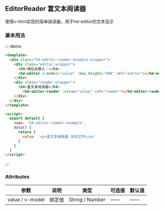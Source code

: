 ## EditorReader 富文本阅读器

使用v-html实现的简单阅读器，用于hd-editor的文本显示

### 基本用法

::: demo
```html
<template>
  <div class="hd-editor-reader-example-wrapper">
    <div class="editor-wrapper">
      <h4>请在此输入：</h4>
      <hd-editor v-model="value" :max_height="400" ref="editor"></hd-editor>
    </div>
    <div class="reader-wrapper">
      <h4>富文本阅读器</h4>
        <hd-editor-reader :value="value" ref="reader"></hd-editor-reader>
    </div>
  </div>
</template>

<script>
  export default {
    name: 'hd-editor-reader-example',
    data() {
      return {
        value: '<p>富文本编辑器 测试文字</p>'
      }
    }
  }
</script>
```
:::

### Attributes
|      参数     |            说明        |   类型  | 可选值 | 默认值 |
|---------------|---------------------------------|---------|--------|--------|
| value / v-model        | 绑定值 | String / Number |  ——      | —— |